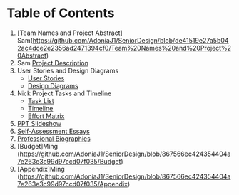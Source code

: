 # Table of Contents
1.  [Team Names and Project Abstract]
Sam(https://github.com/AdoniaJ1/SeniorDesign/blob/de41519e27a5b042ac4dce2e2356ad2471394cf0/Team%20Names%20and%20Project%20Abstract) 
3.  Sam [Project Description](https://github.com/AdoniaJ1/SeniorDesign/blob/de41519e27a5b042ac4dce2e2356ad2471394cf0/Project%20Description)
4.  User Stories and Design Diagrams
    -   [User Stories](https://github.com/AdoniaJ1/SeniorDesign/blob/5d79fbde693b548e7f61111a00a334db558abb3e/User%20Stories%20and%20Design%20Diagrams/User%20Stories)
    -   [Design Diagrams](https://github.com/AdoniaJ1/SeniorDesign/blob/ca22f8904a1dd8bff76d37fff3db3bbd5a247487/User%20Stories%20and%20Design%20Diagrams/Design_Diagram.jpg)
5.  Nick Project Tasks and Timeline
    -   [Task List](https://github.com/AdoniaJ1/SeniorDesign/blob/867566ec424354404a7e263e3c99d97ccd07f035/Project%20Tasks%20and%20Timeline/Task%20List)
    -   [Timeline](https://github.com/AdoniaJ1/SeniorDesign/blob/867566ec424354404a7e263e3c99d97ccd07f035/Project%20Tasks%20and%20Timeline/Timeline)
    -   [Effort Matrix](https://github.com/AdoniaJ1/SeniorDesign/blob/867566ec424354404a7e263e3c99d97ccd07f035/Project%20Tasks%20and%20Timeline/Effort%20Matrix)
6.  [PPT Slideshow](https://github.com/AdoniaJ1/SeniorDesign/blob/867566ec424354404a7e263e3c99d97ccd07f035/Final%20Presentation.pptx)
7.  [Self-Assessment Essays](https://github.com/AdoniaJ1/SeniorDesign/blob/867566ec424354404a7e263e3c99d97ccd07f035/Self-Assesment%20Essays)
8.  [Professional Biographies](https://github.com/AdoniaJ1/SeniorDesign/blob/867566ec424354404a7e263e3c99d97ccd07f035/Professional%20Biographies)
9.  [Budget]Ming (https://github.com/AdoniaJ1/SeniorDesign/blob/867566ec424354404a7e263e3c99d97ccd07f035/Budget)
10.  [Appendix]Ming (https://github.com/AdoniaJ1/SeniorDesign/blob/867566ec424354404a7e263e3c99d97ccd07f035/Appendix)
 
